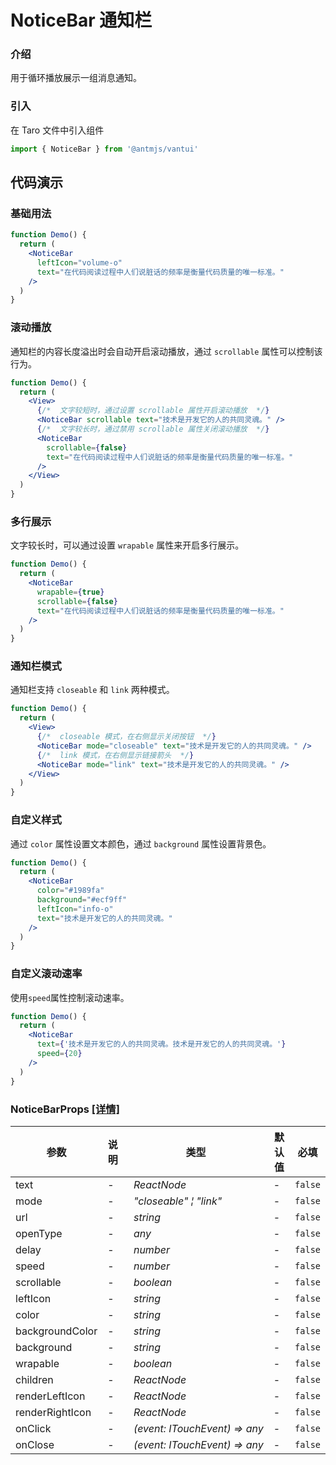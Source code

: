 # NoticeBar 通知栏

### 介绍

用于循环播放展示一组消息通知。

### 引入

在 Taro 文件中引入组件

```js
import { NoticeBar } from '@antmjs/vantui'
```

## 代码演示

### 基础用法

```jsx
function Demo() {
  return (
    <NoticeBar
      leftIcon="volume-o"
      text="在代码阅读过程中人们说脏话的频率是衡量代码质量的唯一标准。"
    />
  )
}
```

### 滚动播放

通知栏的内容长度溢出时会自动开启滚动播放，通过 `scrollable` 属性可以控制该行为。

```jsx
function Demo() {
  return (
    <View>
      {/*  文字较短时，通过设置 scrollable 属性开启滚动播放  */}
      <NoticeBar scrollable text="技术是开发它的人的共同灵魂。" />
      {/*  文字较长时，通过禁用 scrollable 属性关闭滚动播放  */}
      <NoticeBar
        scrollable={false}
        text="在代码阅读过程中人们说脏话的频率是衡量代码质量的唯一标准。"
      />
    </View>
  )
}
```

### 多行展示

文字较长时，可以通过设置 `wrapable` 属性来开启多行展示。

```jsx
function Demo() {
  return (
    <NoticeBar
      wrapable={true}
      scrollable={false}
      text="在代码阅读过程中人们说脏话的频率是衡量代码质量的唯一标准。"
    />
  )
}
```

### 通知栏模式

通知栏支持 `closeable` 和 `link` 两种模式。

```jsx
function Demo() {
  return (
    <View>
      {/*  closeable 模式，在右侧显示关闭按钮  */}
      <NoticeBar mode="closeable" text="技术是开发它的人的共同灵魂。" />
      {/*  link 模式，在右侧显示链接箭头  */}
      <NoticeBar mode="link" text="技术是开发它的人的共同灵魂。" />
    </View>
  )
}
```

### 自定义样式

通过 `color` 属性设置文本颜色，通过 `background` 属性设置背景色。

```jsx
function Demo() {
  return (
    <NoticeBar
      color="#1989fa"
      background="#ecf9ff"
      leftIcon="info-o"
      text="技术是开发它的人的共同灵魂。"
    />
  )
}
```

### 自定义滚动速率

使用`speed`属性控制滚动速率。

```jsx
function Demo() {
  return (
    <NoticeBar
      text={'技术是开发它的人的共同灵魂。技术是开发它的人的共同灵魂。'}
      speed={20}
    />
  )
}
```

### NoticeBarProps [[详情]](https://github.com/AntmJS/vantui/tree/main/packages/vantui/types/notice-bar.d.ts)

| 参数            | 说明 | 类型                                                          | 默认值 | 必填    |
| --------------- | ---- | ------------------------------------------------------------- | ------ | ------- |
| text            | -    | _&nbsp;&nbsp;ReactNode<br/>_                                  | -      | `false` |
| mode            | -    | _&nbsp;&nbsp;"closeable"&nbsp;&brvbar;&nbsp;"link"<br/>_      | -      | `false` |
| url             | -    | _&nbsp;&nbsp;string<br/>_                                     | -      | `false` |
| openType        | -    | _&nbsp;&nbsp;any<br/>_                                        | -      | `false` |
| delay           | -    | _&nbsp;&nbsp;number<br/>_                                     | -      | `false` |
| speed           | -    | _&nbsp;&nbsp;number<br/>_                                     | -      | `false` |
| scrollable      | -    | _&nbsp;&nbsp;boolean<br/>_                                    | -      | `false` |
| leftIcon        | -    | _&nbsp;&nbsp;string<br/>_                                     | -      | `false` |
| color           | -    | _&nbsp;&nbsp;string<br/>_                                     | -      | `false` |
| backgroundColor | -    | _&nbsp;&nbsp;string<br/>_                                     | -      | `false` |
| background      | -    | _&nbsp;&nbsp;string<br/>_                                     | -      | `false` |
| wrapable        | -    | _&nbsp;&nbsp;boolean<br/>_                                    | -      | `false` |
| children        | -    | _&nbsp;&nbsp;ReactNode<br/>_                                  | -      | `false` |
| renderLeftIcon  | -    | _&nbsp;&nbsp;ReactNode<br/>_                                  | -      | `false` |
| renderRightIcon | -    | _&nbsp;&nbsp;ReactNode<br/>_                                  | -      | `false` |
| onClick         | -    | _&nbsp;&nbsp;(event:&nbsp;ITouchEvent)&nbsp;=>&nbsp;any<br/>_ | -      | `false` |
| onClose         | -    | _&nbsp;&nbsp;(event:&nbsp;ITouchEvent)&nbsp;=>&nbsp;any<br/>_ | -      | `false` |
